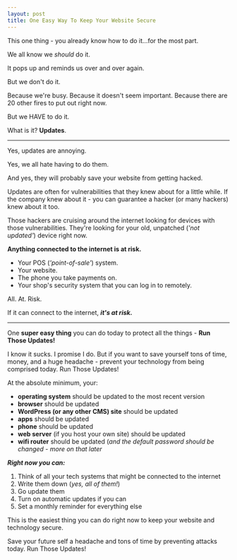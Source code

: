 ```yaml
---
layout: post
title: One Easy Way To Keep Your Website Secure
---
```


This one thing - you already know how to do it...for the most part.

We all know we _should_ do it.

It pops up and reminds us over and over again.

But we don't do it.

Because we're busy. Because it doesn't seem important. Because there are 20 other fires to put out right now.

But we HAVE to do it.

What is it? __Updates__.

---

Yes, updates are annoying.

Yes, we all hate having to do them.

And yes, they will probably save your website from getting hacked.

Updates are often for vulnerabilities that they knew about for a little while. If the company knew about it - you can guarantee a hacker (or many hackers) knew about it too.

Those hackers are cruising around the internet looking for devices with those vulnerabilities. They're looking for your old, unpatched (_'not updated'_) device right now.

__Anything connected to the internet is at risk.__
- Your POS (_'point-of-sale'_) system.
- Your website.
- The phone you take payments on.
- Your shop's security system that you can log in to remotely.

All. At. Risk.

If it can connect to the internet, **_it's at risk._**

---

One __super easy thing__ you can do today to protect all the things - __Run Those Updates!__

I know it sucks. I promise I do. But if you want to save yourself tons of time, money, and a huge headache - prevent your technology from being comprised today. Run Those Updates!

At the absolute minimum, your:
- __operating system__ should be updated to the most recent version
- __browser__ should be updated
- __WordPress (or any other CMS) site__ should be updated
- __apps__ should be updated
- __phone__ should be updated
- __web server__ (if you host your own site) should be updated
- __wifi router__ should be updated (_and the default password should be changed - more on that later_

**_Right now you can:_**
1. Think of all your tech systems that might be connected to the internet
2. Write them down (_yes, all of them!_)
3. Go update them
4. Turn on automatic updates if you can
5. Set a monthly reminder for everything else

This is the easiest thing you can do right now to keep your website and technology secure.

Save your future self a headache and tons of time by preventing attacks today.
Run Those Updates!
